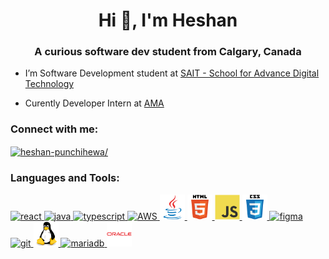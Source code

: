 <h1 align="center">Hi 👋, I'm Heshan</h1>
<h3 align="center">A curious software dev student from Calgary, Canada</h3>

- I’m Software Development student at <a href="https://www.sait.ca/sait-schools/school-for-advanced-digital-technology/" target="blank"> SAIT - School for Advance Digital Technology </a> 

- Curently Developer Intern at <a href="https://github.com/amaabca" target="blank"> AMA </a> 

<h3 align="left">Connect with me:</h3>
<p align="left">
<a href="https://linkedin.com/in/heshan-punchihewa/" target="blank"><img align="center" src="https://raw.githubusercontent.com/rahuldkjain/github-profile-readme-generator/master/src/images/icons/Social/linked-in-alt.svg" alt="heshan-punchihewa/" height="30" width="40" /></a>
</p>

<h3 align="left">Languages and Tools:</h3>
<p align="left"> <a href="https://reactjs.org/" target="_blank" rel="noreferrer"> <img src="https://upload.wikimedia.org/wikipedia/commons/thumb/a/a7/React-icon.svg/2300px-React-icon.svg.png" alt="react" width="40" height="40"/> </a><a href="https://nodejs.org/en/about/" target="_blank" rel="noreferrer"> <img src="https://cdn-icons-png.flaticon.com/512/919/919825.png" alt="java" width="40" height="40"/> </a><a href="https://www.typescriptlang.org/" target="_blank" rel="noreferrer"> <img src="https://www.svgrepo.com/show/303600/typescript-logo.svg" alt="typescript" width="40" height="40"/> </a><a href="https://aws.amazon.com/" target="_blank" rel="noreferrer"> <img src="https://pbs.twimg.com/profile_images/1473756532827246593/KRgw2UkV_400x400.jpg" alt="AWS" width="40" height="40"/> </a>  <a href="https://www.java.com" target="_blank" rel="noreferrer"> <img src="https://raw.githubusercontent.com/devicons/devicon/master/icons/java/java-original.svg" alt="java" width="40" height="40"/> </a><a href="https://www.w3.org/html/" target="_blank" rel="noreferrer"> <img src="https://raw.githubusercontent.com/devicons/devicon/master/icons/html5/html5-original-wordmark.svg" alt="html5" width="40" height="40"/> </a>  <a href="https://developer.mozilla.org/en-US/docs/Web/JavaScript" target="_blank" rel="noreferrer"> <img src="https://raw.githubusercontent.com/devicons/devicon/master/icons/javascript/javascript-original.svg" alt="javascript" width="40" height="40"/> </a><a href="https://www.w3schools.com/css/" target="_blank" rel="noreferrer"> <img src="https://raw.githubusercontent.com/devicons/devicon/master/icons/css3/css3-original-wordmark.svg" alt="css3" width="40" height="40"/> </a> <a href="https://www.figma.com/" target="_blank" rel="noreferrer"> <img src="https://www.vectorlogo.zone/logos/figma/figma-icon.svg" alt="figma" width="40" height="40"/> </a> <a href="https://git-scm.com/" target="_blank" rel="noreferrer"> <img src="https://www.vectorlogo.zone/logos/git-scm/git-scm-icon.svg" alt="git" width="40" height="40"/> </a>  <a href="https://www.linux.org/" target="_blank" rel="noreferrer"> <img src="https://raw.githubusercontent.com/devicons/devicon/master/icons/linux/linux-original.svg" alt="linux" width="40" height="40"/> </a> <a href="https://mariadb.org/" target="_blank" rel="noreferrer"> <img src="https://www.vectorlogo.zone/logos/mariadb/mariadb-icon.svg" alt="mariadb" width="40" height="40"/> </a> <a href="https://www.oracle.com/" target="_blank" rel="noreferrer"> <img src="https://raw.githubusercontent.com/devicons/devicon/master/icons/oracle/oracle-original.svg" alt="oracle" width="40" height="40"/> </a> </p>

